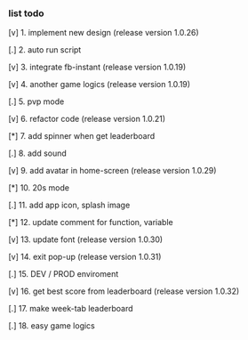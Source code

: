 ### list todo

[v] 1. implement new design (release version 1.0.26)

[.] 2. auto run script

[v] 3. integrate fb-instant (release version 1.0.19)

[v] 4. another game logics (release version 1.0.19)

[.] 5. pvp mode

[v] 6. refactor code (release version 1.0.21)

[*] 7. add spinner when get leaderboard

[.] 8. add sound

[v] 9. add avatar in home-screen (release version 1.0.29)

[*] 10. 20s mode

[.] 11. add app icon, splash image

[*] 12. update comment for function, variable

[v] 13. update font (release version 1.0.30)

[v] 14. exit pop-up (release version 1.0.31)

[.] 15. DEV / PROD enviroment

[v] 16. get best score from leaderboard (release version 1.0.32)

[.] 17. make week-tab leaderboard

[.] 18. easy game logics
